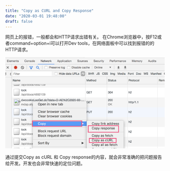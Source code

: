 ```yaml
---
title: "Copy as CURL and Copy Response"
date: "2020-03-01 19:48:00"
draft: false
---
```


网页上的报错，一般都会和HTTP请求出错有关。
在Chrome浏览器中，按F12或者command+option+i可以打开Dev tools，在网络面板中可以找到报错的的HTTP请求。


![](2022-10-29-10-40-56.png)

通过提交Copy as cURL 和 Copy response的内容，就会非常准确的把问题报告给开发。开发也会非常快速的定位问题。

